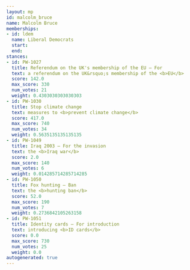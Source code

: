 ```yaml
---
layout: mp
id: malcolm_bruce
name: Malcolm Bruce
memberships:
- id: ldem
  name: Liberal Democrats
  start: 
  end: 
stances:
- id: PW-1027
  title: Referendum on the UK's membership of the EU — For
  text: a referendum on the UK&rsquo;s membership of the <b>EU</b>
  score: 142.0
  max_score: 330
  num_votes: 21
  weight: 0.4303030303030303
- id: PW-1030
  title: Stop climate change
  text: measures to <b>prevent climate change</b>
  score: 417.0
  max_score: 740
  num_votes: 34
  weight: 0.5635135135135135
- id: PW-1049
  title: Iraq 2003 — For the invasion
  text: the <b>Iraq war</b>
  score: 2.0
  max_score: 140
  num_votes: 6
  weight: 0.014285714285714285
- id: PW-1050
  title: Fox hunting — Ban
  text: the <b>hunting ban</b>
  score: 52.0
  max_score: 190
  num_votes: 7
  weight: 0.2736842105263158
- id: PW-1051
  title: Identity cards — For introduction
  text: introducing <b>ID cards</b>
  score: 0.0
  max_score: 730
  num_votes: 25
  weight: 0.0
autogenerated: true
---
```

